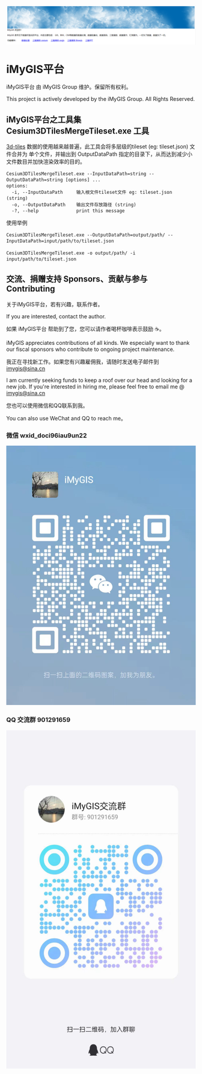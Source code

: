 ﻿![iMyGIS平台](./assets/iMyGISPlatform.png)

# iMyGIS平台

iMyGIS平台 由 iMyGIS Group 维护。保留所有权利。

This project is actively developed by the iMyGIS Group. All Rights Reserved.

## iMyGIS平台之工具集 Cesium3DTilesMergeTileset.exe 工具

[3d-tiles](https://github.com/CesiumGS/3d-tiles) 数据的使用越来越普遍，此工具会将多层级的tileset (eg: tileset.json) 文件合并为 单个文件，并输出到 OutputDataPath 指定的目录下，从而达到减少小文件数目并加快渲染效率的目的。

```
Cesium3DTilesMergeTileset.exe --InputDataPath=string --OutputDataPath=string [options] ...
options:
  -i, --InputDataPath     输入根文件tileset文件 eg: tileset.json (string)
  -o, --OutputDataPath    输出文件存放路径 (string)
  -?, --help              print this message
```

使用举例

```
Cesium3DTilesMergeTileset.exe --OutputDataPath=output/path/ --InputDataPath=input/path/to/tileset.json

Cesium3DTilesMergeTileset.exe -o output/path/ -i input/path/to/tileset.json
```

## 交流、捐赠支持 Sponsors、贡献与参与 Contributing

关于iMyGIS平台，若有兴趣，联系作者。

If you are interested, contact the author.

如果 iMyGIS平台 帮助到了您，您可以请作者喝杯咖啡表示鼓励 ☕️。

iMyGIS appreciates contributions of all kinds. We especially want to thank our fiscal sponsors who contribute to ongoing project maintenance.

我正在寻找新工作。如果您有兴趣雇佣我，请随时发送电子邮件到 imygis@sina.cn

I am currently seeking funds to keep a roof over our head and looking for a new job. If you're interested in hiring me, please feel free to email me @ <imygis@sina.cn>

您也可以使用微信和QQ联系到我。

You can also use WeChat and QQ to reach me。

### 微信 wxid_doci96iau9un22

![WeChat](./assets/iMyGISGroup/WeChatBlue.jpg)

### QQ 交流群 901291659

![QQ](./assets/iMyGISGroup/QQ.jpg)


